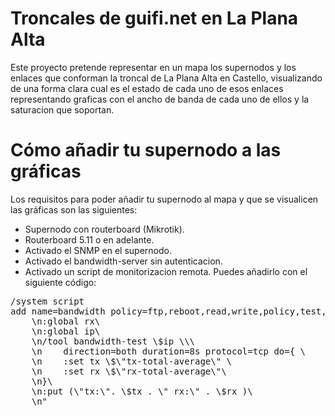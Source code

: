 Troncales de guifi.net en La Plana Alta
=======================================

Este proyecto pretende representar en un mapa los supernodos y los enlaces que conforman la troncal de La Plana Alta en Castello, visualizando de una forma clara cual es el estado de cada uno de esos enlaces representando graficas con el ancho de banda de cada uno de ellos y la saturacion que soportan.

Cómo añadir tu supernodo a las gráficas
==========================================
Los requisitos para poder añadir tu supernodo al mapa y que se visualicen las gráficas son las siguientes:

* Supernodo con routerboard (Mikrotik).
* Routerboard 5.11 o en adelante.
* Activado el SNMP en el supernodo.
* Activado el bandwidth-server sin autenticacion.
* Activado un script de monitorizacion remota. Puedes añadirlo con el siguiente código:

<pre>
/system script
add name=bandwidth policy=ftp,reboot,read,write,policy,test,winbox,password,sniff,sensitive,api source=":global tx\
    \n:global rx\
    \n:global ip\
    \n/tool bandwidth-test \$ip \\\
    \n    direction=both duration=8s protocol=tcp do={ \
    \n    :set tx \$\"tx-total-average\" \
    \n    :set rx \$\"rx-total-average\"\
    \n}\
    \n:put (\"tx:\". \$tx . \" rx:\" . \$rx )\
    \n"

</pre>

